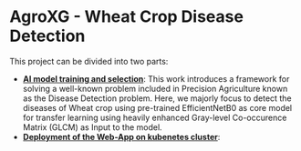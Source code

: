 # AgroXG - Wheat Crop Disease Detection

This project can be divided into two parts:
- **<a href="https://github.com/pvatshal/AgroXG/tree/main/Artificial-Intelligence">AI model training and selection</a>**: This work introduces a framework for solving a well-known problem included in Precision Agriculture known as the Disease Detection problem. Here, we majorly focus to detect the diseases of Wheat crop using pre-trained EfficientNetB0 as core model for transfer learning using heavily enhanced Gray-level Co-occurence Matrix (GLCM) as Input to the model.
- **<a href="https://github.com/pvatshal/AgroXG/tree/main/Cloud-Computing">Deployment of the Web-App on kubenetes cluster</a>**: 
